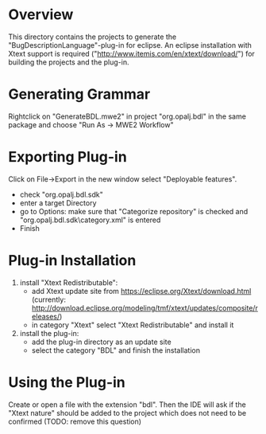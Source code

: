 # Overview
This directory contains the projects to generate the "BugDescriptionLanguage"-plug-in for eclipse.
An eclipse installation with Xtext support is required ("http://www.itemis.com/en/xtext/download/") for building the projects and the plug-in.

# Generating Grammar
Rightclick on "GenerateBDL.mwe2" in project "org.opalj.bdl" in the same package and choose "Run As -> MWE2 Workflow"

# Exporting Plug-in
Click on File->Export in the new window select "Deployable features".
- check "org.opalj.bdl.sdk"
- enter a target Directory 
- go to Options: make sure that "Categorize repository" is checked and "org.opalj.bdl.sdk\category.xml" is entered
- Finish

# Plug-in Installation
1) install "Xtext Redistributable":
	- add Xtext update site from https://eclipse.org/Xtext/download.html (currently: http://download.eclipse.org/modeling/tmf/xtext/updates/composite/releases/)
	- in category "Xtext" select "Xtext Redistributable" and install it
2) install the plug-in:
	- add the plug-in directory as an update site
	- select the category "BDL" and finish the installation

# Using the Plug-in
Create or open a file with the extension "bdl".
Then the IDE will ask if the "Xtext nature" should be added to the project which does not need to be confirmed (TODO: remove this question)